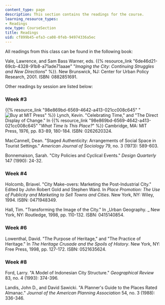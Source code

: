 ```yaml
---
content_type: page
description: This section contains the readings for the course.
learning_resource_types:
- Readings
ocw_type: CourseSection
title: Readings
uid: cf899b45-efa3-ca08-0feb-94974336a5ec
---
```


All readings from this class can be found in the following book:

Vale, Lawrence, and Sam Bass Warner, eds. {{% resource_link "6de46d21-69cb-4328-91b8-a71ade71aaae" "_Imaging the City: Continuing Struggles and New Directions_" %}}. New Brunswick, NJ: Center for Urban Policy Research, 2001. ISBN: 0882851691.

Other readings by session are listed below:

### Week #3

{{% resource_link "98e869bd-6569-4642-a413-021cc008c645" "![Buy at MIT Press](/images/mp_logo.gif)" %}} Lynch, Kevin. "Celebrating Time," and "The Direct Display of Change." In {{% resource_link "98e869bd-6569-4642-a413-021cc008c645" "_What Time Is This Place?_" %}} Cambridge, MA: MIT Press, 1976, pp. 83-89, 180-184. ISBN: 0262620324.

MacCannell, Dean. "Staged Authenticity: Arrangements of Social Space in Tourist Settings." _American Journal of Sociology_ 79, no. 3 (1973): 589-603.

Bonnemaison, Sarah. "City Policies and Cyclical Events." _Design Quarterly_ 147 (1990): 24-32.

### Week #4

Holcomb, Briavel. "City Make-overs: Marketing the Post-Industrial City." Edited by John Robert Gold and Stephen Ward. In _Place Promotion: The Use of Publicity and Marketing to Sell Towns and Cities_. New York, NY: Wiley, 1994. ISBN: 0471948349.

Hall, Tim. "Transforming the Image of the City." In _Urban Geography. _ New York, NY: Routledge, 1998, pp. 110-132. ISBN: 0415140854.

### Week #6

Lowenthal, David. "The Purpose of Heritage," and "The Practice of Heritage." In _The Heritage Crusade and the Spoils of History_. New York, NY: Free Press, 1998, pp. 127-172. ISBN: 0521635624.

### Week #8

Ford, Larry. "A Model of Indonesian City Structure." _Geographical Review_ 83, no. 4 (1993): 374-396.

Landis, John D., and David Sawicki. "A Planner's Guide to the Places Rated Almanac." _Journal of the American Planning Association_ 54, no. 3 (1988): 336-346.